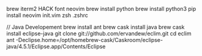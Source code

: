 brew
iterm2
HACK font
neovim
brew install python
brew install python3
pip install neovim
init.vim
zsh
.zshrc

// Java Developement
brew install ant
brew cask install java
brew cask install eclipse-java
git clone git://github.com/ervandew/eclim.git
cd eclim
ant -Declipse.home=/opt/homebrew-cask/Caskroom/eclipse-java/4.5.1/Eclipse.app/Contents/Eclipse
